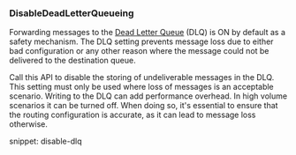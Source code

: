 
### DisableDeadLetterQueueing

Forwarding messages to the [Dead Letter Queue](/transports/msmq/dead-letter-queues.md) (DLQ) is ON by default as a safety mechanism. The DLQ setting prevents message loss due to either bad configuration or any other reason where the message could not be delivered to the destination queue.

Call this API to disable the storing of undeliverable messages in the DLQ. This setting must only be used where loss of messages is an acceptable scenario. Writing to the DLQ can add performance overhead. In high volume scenarios it can be turned off. When doing so, it's essential to ensure that the routing configuration is accurate, as it can lead to message loss otherwise.
 
snippet: disable-dlq

